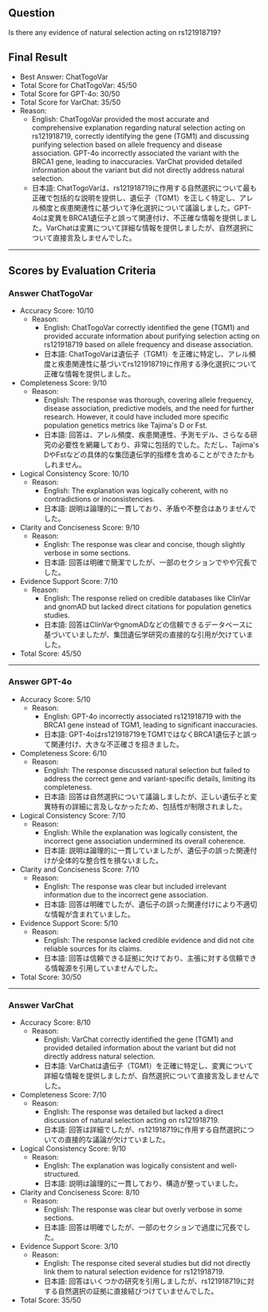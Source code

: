 ## Question

Is there any evidence of natural selection acting on rs121918719?

## Final Result

- Best Answer: ChatTogoVar
- Total Score for ChatTogoVar: 45/50
- Total Score for GPT-4o: 30/50
- Total Score for VarChat: 35/50
- Reason:
  - English: ChatTogoVar provided the most accurate and comprehensive explanation regarding natural selection acting on rs121918719, correctly identifying the gene (TGM1) and discussing purifying selection based on allele frequency and disease association. GPT-4o incorrectly associated the variant with the BRCA1 gene, leading to inaccuracies. VarChat provided detailed information about the variant but did not directly address natural selection.
  - 日本語: ChatTogoVarは、rs121918719に作用する自然選択について最も正確で包括的な説明を提供し、遺伝子（TGM1）を正しく特定し、アレル頻度と疾患関連性に基づいて浄化選択について議論しました。GPT-4oは変異をBRCA1遺伝子と誤って関連付け、不正確な情報を提供しました。VarChatは変異について詳細な情報を提供しましたが、自然選択について直接言及しませんでした。

---

## Scores by Evaluation Criteria

### Answer ChatTogoVar
- Accuracy Score: 10/10
  - Reason: 
    - English: ChatTogoVar correctly identified the gene (TGM1) and provided accurate information about purifying selection acting on rs121918719 based on allele frequency and disease association.
    - 日本語: ChatTogoVarは遺伝子（TGM1）を正確に特定し、アレル頻度と疾患関連性に基づいてrs121918719に作用する浄化選択について正確な情報を提供しました。
- Completeness Score: 9/10
  - Reason: 
    - English: The response was thorough, covering allele frequency, disease association, predictive models, and the need for further research. However, it could have included more specific population genetics metrics like Tajima's D or Fst.
    - 日本語: 回答は、アレル頻度、疾患関連性、予測モデル、さらなる研究の必要性を網羅しており、非常に包括的でした。ただし、Tajima's DやFstなどの具体的な集団遺伝学的指標を含めることができたかもしれません。
- Logical Consistency Score: 10/10
  - Reason: 
    - English: The explanation was logically coherent, with no contradictions or inconsistencies.
    - 日本語: 説明は論理的に一貫しており、矛盾や不整合はありませんでした。
- Clarity and Conciseness Score: 9/10
  - Reason: 
    - English: The response was clear and concise, though slightly verbose in some sections.
    - 日本語: 回答は明確で簡潔でしたが、一部のセクションでやや冗長でした。
- Evidence Support Score: 7/10
  - Reason: 
    - English: The response relied on credible databases like ClinVar and gnomAD but lacked direct citations for population genetics studies.
    - 日本語: 回答はClinVarやgnomADなどの信頼できるデータベースに基づいていましたが、集団遺伝学研究の直接的な引用が欠けていました。
- Total Score: 45/50

---

### Answer GPT-4o
- Accuracy Score: 5/10
  - Reason: 
    - English: GPT-4o incorrectly associated rs121918719 with the BRCA1 gene instead of TGM1, leading to significant inaccuracies.
    - 日本語: GPT-4oはrs121918719をTGM1ではなくBRCA1遺伝子と誤って関連付け、大きな不正確さを招きました。
- Completeness Score: 6/10
  - Reason: 
    - English: The response discussed natural selection but failed to address the correct gene and variant-specific details, limiting its completeness.
    - 日本語: 回答は自然選択について議論しましたが、正しい遺伝子と変異特有の詳細に言及しなかったため、包括性が制限されました。
- Logical Consistency Score: 7/10
  - Reason: 
    - English: While the explanation was logically consistent, the incorrect gene association undermined its overall coherence.
    - 日本語: 説明は論理的に一貫していましたが、遺伝子の誤った関連付けが全体的な整合性を損ないました。
- Clarity and Conciseness Score: 7/10
  - Reason: 
    - English: The response was clear but included irrelevant information due to the incorrect gene association.
    - 日本語: 回答は明確でしたが、遺伝子の誤った関連付けにより不適切な情報が含まれていました。
- Evidence Support Score: 5/10
  - Reason: 
    - English: The response lacked credible evidence and did not cite reliable sources for its claims.
    - 日本語: 回答は信頼できる証拠に欠けており、主張に対する信頼できる情報源を引用していませんでした。
- Total Score: 30/50

---

### Answer VarChat
- Accuracy Score: 8/10
  - Reason: 
    - English: VarChat correctly identified the gene (TGM1) and provided detailed information about the variant but did not directly address natural selection.
    - 日本語: VarChatは遺伝子（TGM1）を正確に特定し、変異について詳細な情報を提供しましたが、自然選択について直接言及しませんでした。
- Completeness Score: 7/10
  - Reason: 
    - English: The response was detailed but lacked a direct discussion of natural selection acting on rs121918719.
    - 日本語: 回答は詳細でしたが、rs121918719に作用する自然選択についての直接的な議論が欠けていました。
- Logical Consistency Score: 9/10
  - Reason: 
    - English: The explanation was logically consistent and well-structured.
    - 日本語: 説明は論理的に一貫しており、構造が整っていました。
- Clarity and Conciseness Score: 8/10
  - Reason: 
    - English: The response was clear but overly verbose in some sections.
    - 日本語: 回答は明確でしたが、一部のセクションで過度に冗長でした。
- Evidence Support Score: 3/10
  - Reason: 
    - English: The response cited several studies but did not directly link them to natural selection evidence for rs121918719.
    - 日本語: 回答はいくつかの研究を引用しましたが、rs121918719に対する自然選択の証拠に直接結びつけていませんでした。
- Total Score: 35/50